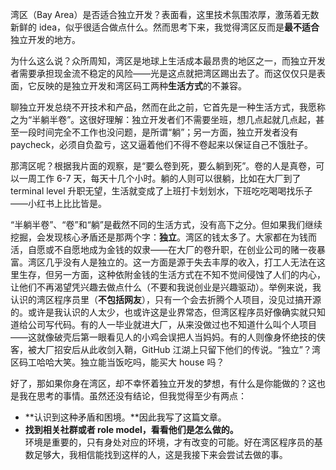 湾区（Bay Area）是否适合独立开发？表面看，这里技术氛围浓厚，激荡着无数新鲜的 idea，似乎很适合做点什么。然而思考下来，我觉得湾区反而是**最不适合**独立开发的地方。

为什么这么说？众所周知，湾区是地球上生活成本最昂贵的地区之一，而独立开发者需要承担现金流不稳定的风险——光是这点就把湾区踢出去了。而这仅仅只是表面，它反映的是独立开发和湾区码工两种**生活方式**的不兼容。

聊独立开发总绕不开技术和产品，然而在此之前，它首先是一种生活方式，我愿称之为“半躺半卷”。这很好理解：独立开发者们不需要坐班，想几点起就几点起，甚至一段时间完全不工作也没问题，是所谓“躺”；另一方面，独立开发者没有 paycheck，必须自负盈亏，这又逼着他们不得不卷起来以保证自己不饿肚子。

那湾区呢？根据我片面的观察，是“要么卷到死，要么躺到死”。卷的人是真卷，可以一周工作 6-7 天，每天十几个小时。躺的人则可以很躺，比如在大厂到了 terminal level 升职无望，生活就变成了上班打卡划划水，下班吃吃喝喝找乐子——小红书上比比皆是。

“半躺半卷”、“卷”和“躺”是截然不同的生活方式，没有高下之分。但如果我们继续挖掘，会发现核心矛盾还是那两个字：**独立**。湾区的钱太多了。大家都在为钱而活，自愿或不自愿地成为金钱的奴隶——在大厂的卷升职，在创业公司的赌一夜暴富。湾区几乎没有人是独立的。这一方面是源于失去丰厚的收入，打工人无法在这里生存，但另一方面，这种依附金钱的生活方式在不知不觉间侵蚀了人们的内心，让他们不再渴望凭兴趣去做点什么（不要和我说创业是兴趣驱动）。举例来说，我认识的湾区程序员里（**不包括网友**），只有一个会去折腾个人项目，没见过搞开源的。或许是我认识的人太少，也或许这是业界常态，但湾区程序员好像确实就只知道给公司写代码。有的人一毕业就进大厂，从来没做过也不知道什么叫个人项目——这就像破壳后第一眼看见人的小鸡会误把人当妈妈。有的人则像身怀绝技的侠客，被大厂招安后从此收剑入鞘，GitHub 江湖上只留下他们的传说。“独立”？湾区码工哈哈大笑。独立能当饭吃吗，能买大 house 吗？

好了，那如果你身在湾区，却不幸怀着独立开发的梦想，有什么是你能做的？这也是我在思考的事情。虽然还没有结论，但我觉得至少有两点：

- **认识到这种矛盾和困境。**因此我写了这篇文章。
- **找到相关社群或者 role model，看看他们是怎么做的。**  
  环境是重要的，只有身处对应的环境，才有改变的可能。好在湾区程序员的基数足够大，我相信能找到这样的人，这是我接下来会尝试去做的事。